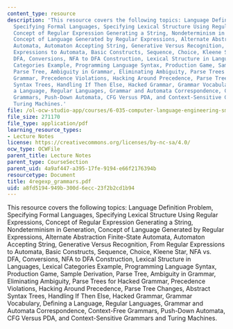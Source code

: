 ```yaml
---
content_type: resource
description: 'This resource covers the following topics: Language Definition Problem,
  Specifying Formal Languages, Specifying Lexical Structure Using Regular Expressions,
  Concept of Regular Expression Generating a String, Nondeterminism in Generation,
  Concept of Language Generated by Regular Expressions, Alternate Abstraction Finite-State
  Automata, Automaton Accepting String, Generative Versus Recognition, From Regular
  Expressions to Automata, Basic Constructs, Sequence, Choice, Kleene Star, NFA vs.
  DFA, Conversions, NFA to DFA Construction, Lexical Structure in Languages, Lexical
  Categories Example, Programming Language Syntax, Production Game, Sample Derivation,
  Parse Tree, Ambiguity in Grammar, Eliminating Ambiguity, Parse Trees for Hacked
  Grammar, Precedence Violations, Hacking Around Precedence, Parse Tree Changes, Abstract
  Syntax Trees, Handling If Then Else, Hacked Grammar, Grammar Vocabulary, Defining
  a Language, Regular Languages, Grammar and Automata Correspondence, Context-Free
  Grammars, Push-Down Automata, CFG Versus PDA, and Context-Sensitive Grammars and
  Turing Machines.'
file: /ol-ocw-studio-app/courses/6-035-computer-language-engineering-sma-5502-fall-2005/a8fd5194949b300d6ecc23f2b2cd1b94_4regexp_grammars.pdf
file_size: 271170
file_type: application/pdf
learning_resource_types:
- Lecture Notes
license: https://creativecommons.org/licenses/by-nc-sa/4.0/
ocw_type: OCWFile
parent_title: Lecture Notes
parent_type: CourseSection
parent_uid: 4a9af447-a395-17fe-9194-e66f2176394b
resourcetype: Document
title: 4regexp_grammars.pdf
uid: a8fd5194-949b-300d-6ecc-23f2b2cd1b94
---
```

This resource covers the following topics: Language Definition Problem, Specifying Formal Languages, Specifying Lexical Structure Using Regular Expressions, Concept of Regular Expression Generating a String, Nondeterminism in Generation, Concept of Language Generated by Regular Expressions, Alternate Abstraction Finite-State Automata, Automaton Accepting String, Generative Versus Recognition, From Regular Expressions to Automata, Basic Constructs, Sequence, Choice, Kleene Star, NFA vs. DFA, Conversions, NFA to DFA Construction, Lexical Structure in Languages, Lexical Categories Example, Programming Language Syntax, Production Game, Sample Derivation, Parse Tree, Ambiguity in Grammar, Eliminating Ambiguity, Parse Trees for Hacked Grammar, Precedence Violations, Hacking Around Precedence, Parse Tree Changes, Abstract Syntax Trees, Handling If Then Else, Hacked Grammar, Grammar Vocabulary, Defining a Language, Regular Languages, Grammar and Automata Correspondence, Context-Free Grammars, Push-Down Automata, CFG Versus PDA, and Context-Sensitive Grammars and Turing Machines.